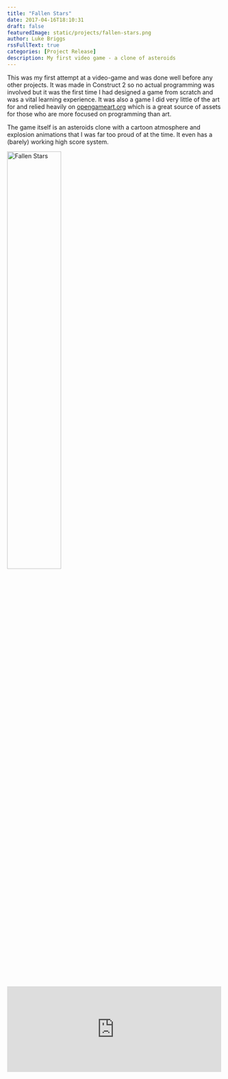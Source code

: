 ```yaml
---
title: "Fallen Stars"
date: 2017-04-16T18:10:31
draft: false
featuredImage: static/projects/fallen-stars.png
author: Luke Briggs
rssFullText: true
categories: [Project Release]
description: My first video game - a clone of asteroids
---
```


This was my first attempt at a video-game and was done well before any other projects. It was made in Construct 2 so no
actual programming was involved but it was the first time I had designed a game from scratch and was a vital learning
experience. It was also a game I did very little of the art for and relied heavily on [opengameart.org](https://www.opengameart.org) which is a great
source of assets for those who are more focused on programming than art.

The game itself is an asteroids clone with a cartoon atmosphere and explosion animations that I was far too proud of at
the time. It even has a (barely) working high score system.

<img src="/static/projects/fallenstars.gif" alt="Fallen Stars" width="50%">

<iframe src="https://widgets.gamejolt.com/package/v1?key=AtyaAixk" frameborder="0" width="500" height="200"></iframe>